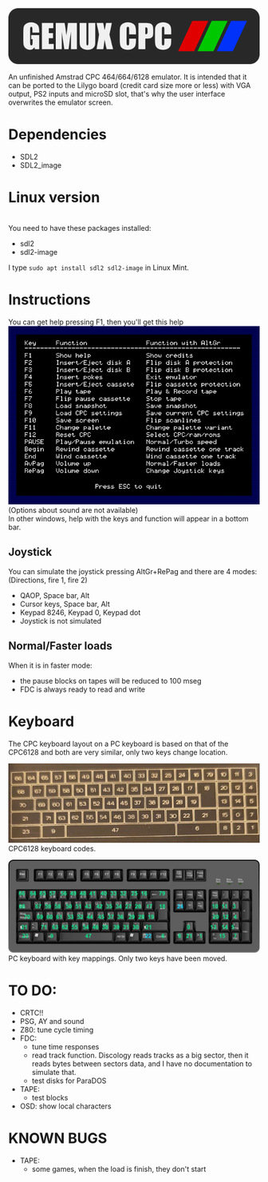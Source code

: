 <img src="readme/banner_gemux_cpc.png">

An unfinished Amstrad CPC 464/664/6128 emulator.
It is intended that it can be ported to the Lilygo board (credit card size more or less) with VGA output, PS2 inputs and microSD slot, that's why the user interface overwrites the emulator screen.


# Dependencies
- SDL2
- SDL2_image


# Linux version
<br>You need to have these packages installed:
- sdl2
- sdl2-image

I type ```sudo apt install sdl2 sdl2-image``` in Linux Mint.


# Instructions
You can get help pressing F1, then you'll get this help
<img src="readme/F1_help.jpg">
<br>(Options about sound are not available)
<br>In other windows, help with the keys and function will appear in a bottom bar.


## Joystick
You can simulate the joystick pressing AltGr+RePag and there are 4 modes:  (Directions, fire 1, fire 2)
- QAOP, Space bar, Alt
- Cursor keys, Space bar, Alt
- Keypad 8246, Keypad 0, Keypad dot
- Joystick is not simulated


## Normal/Faster loads
When it is in faster mode:
- the pause blocks on tapes will be reduced to 100 mseg
- FDC is always ready to read and write


# Keyboard
The CPC keyboard layout on a PC keyboard is based on that of the CPC6128 and both are very similar, only two keys change location.

<img src="readme/cpc6128_keyboard_codes.png"><br>
CPC6128 keyboard codes.

<img src="readme/gemux_keyboard.png"><br>
PC keyboard with key mappings. Only two keys have been moved.


# TO DO:
- CRTC!!
- PSG, AY and sound
- Z80: tune cycle timing
- FDC: 
	- tune time responses
	- read track function.
		Discology reads tracks as a big sector, then it reads bytes between sectors data, and 
		I have no documentation to simulate that.
	- test disks for ParaDOS
- TAPE: 
	- test blocks
- OSD: show local characters


# KNOWN BUGS
- TAPE:
	- some games, when the load is finish, they don't start

